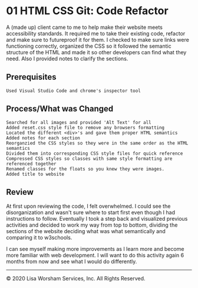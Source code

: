 # 01 HTML CSS Git: Code Refactor

A (made up) client came to me to help make their website meets accessibility standards. It required me to take their existing code, refactor and make sure to futureproof it for them. I checked to make sure links were functioning correctly, organized the CSS so it followed the semantic structure of the HTML and made it so other developers can find what they need. Also I provided notes to clarify the sections.

## Prerequisites

```
Used Visual Studio Code and chrome's inspector tool 
```

## Process/What was Changed

```
Searched for all images and provided 'Alt Text' for all
Added reset.css style file to remove any browsers formatting
Located the different <div>'s and gave them proper HTML semantics
Added notes for each section
Reorganzied the CSS styles so they were in the same order as the HTML semantics
Divided them into corresponding CSS style files for quick reference
Compressed CSS styles so classes with same style formatting are referenced together
Renamed classes for the floats so you knew they were images. 
Added title to website
```

## Review

At first upon reviewing the code, I felt overwhelmed. I could see the disorganization and wasn't sure where to start first even though I had instructions to follow.
Eventually I took a step back and visualized previous activities and decided to work my way from top to bottom, dividing the sections of the website deciding what was what semantically and comparing it to w3schools.

I can see myself making more improvements as I learn more and become more familiar with web development. I will want to do this activity again 6 months from now and see what I would do differently.


- - -
© 2020 Lisa Worsham Services, Inc. All Rights Reserved.

